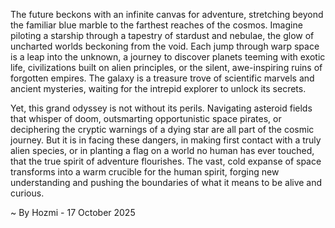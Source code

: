 
The future beckons with an infinite canvas for adventure, stretching beyond the familiar blue marble to the farthest reaches of the cosmos. Imagine piloting a starship through a tapestry of stardust and nebulae, the glow of uncharted worlds beckoning from the void. Each jump through warp space is a leap into the unknown, a journey to discover planets teeming with exotic life, civilizations built on alien principles, or the silent, awe-inspiring ruins of forgotten empires. The galaxy is a treasure trove of scientific marvels and ancient mysteries, waiting for the intrepid explorer to unlock its secrets.

Yet, this grand odyssey is not without its perils. Navigating asteroid fields that whisper of doom, outsmarting opportunistic space pirates, or deciphering the cryptic warnings of a dying star are all part of the cosmic journey. But it is in facing these dangers, in making first contact with a truly alien species, or in planting a flag on a world no human has ever touched, that the true spirit of adventure flourishes. The vast, cold expanse of space transforms into a warm crucible for the human spirit, forging new understanding and pushing the boundaries of what it means to be alive and curious.

~ By Hozmi - 17 October 2025
